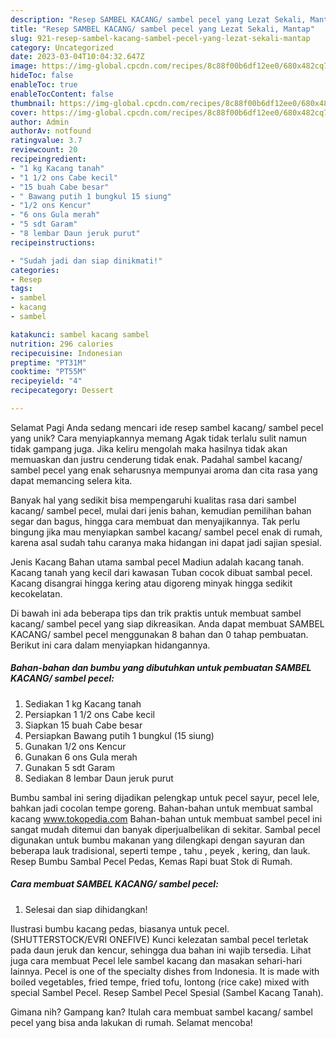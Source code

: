 ```yaml
---
description: "Resep SAMBEL KACANG/ sambel pecel yang Lezat Sekali, Mantap"
title: "Resep SAMBEL KACANG/ sambel pecel yang Lezat Sekali, Mantap"
slug: 921-resep-sambel-kacang-sambel-pecel-yang-lezat-sekali-mantap
category: Uncategorized
date: 2023-03-04T10:04:32.647Z
image: https://img-global.cpcdn.com/recipes/8c88f00b6df12ee0/680x482cq70/sambel-kacang-sambel-pecel-foto-resep-utama.jpg
hideToc: false
enableToc: true
enableTocContent: false
thumbnail: https://img-global.cpcdn.com/recipes/8c88f00b6df12ee0/680x482cq70/sambel-kacang-sambel-pecel-foto-resep-utama.jpg
cover: https://img-global.cpcdn.com/recipes/8c88f00b6df12ee0/680x482cq70/sambel-kacang-sambel-pecel-foto-resep-utama.jpg
author: Admin
authorAv: notfound
ratingvalue: 3.7
reviewcount: 20
recipeingredient:
- "1 kg Kacang tanah"
- "1 1/2 ons Cabe kecil"
- "15 buah Cabe besar"
- " Bawang putih 1 bungkul 15 siung"
- "1/2 ons Kencur"
- "6 ons Gula merah"
- "5 sdt Garam"
- "8 lembar Daun jeruk purut"
recipeinstructions:

- "Sudah jadi dan siap dinikmati!"
categories:
- Resep
tags:
- sambel
- kacang
- sambel

katakunci: sambel kacang sambel 
nutrition: 296 calories
recipecuisine: Indonesian
preptime: "PT31M"
cooktime: "PT55M"
recipeyield: "4"
recipecategory: Dessert

---
```



Selamat Pagi Anda sedang mencari ide resep sambel kacang/ sambel pecel yang unik? Cara menyiapkannya memang Agak tidak terlalu sulit namun tidak gampang juga. Jika keliru mengolah maka hasilnya tidak akan memuaskan dan justru cenderung tidak enak. Padahal sambel kacang/ sambel pecel yang enak seharusnya mempunyai aroma dan cita rasa yang dapat memancing selera kita.


Banyak hal yang sedikit bisa mempengaruhi kualitas rasa dari sambel kacang/ sambel pecel, mulai dari jenis bahan, kemudian pemilihan bahan segar dan bagus, hingga cara membuat dan menyajikannya. Tak perlu bingung jika mau menyiapkan sambel kacang/ sambel pecel enak di rumah, karena asal sudah tahu caranya maka hidangan ini dapat jadi sajian spesial.

Jenis Kacang Bahan utama sambal pecel Madiun adalah kacang tanah. Kacang tanah yang kecil dari kawasan Tuban cocok dibuat sambal pecel. Kacang disangrai hingga kering atau digoreng minyak hingga sedikit kecokelatan.


Di bawah ini ada beberapa tips dan trik praktis untuk membuat sambel kacang/ sambel pecel yang siap dikreasikan. Anda dapat membuat SAMBEL KACANG/ sambel pecel menggunakan 8 bahan dan 0 tahap pembuatan. Berikut ini cara dalam menyiapkan hidangannya.

<!--inarticleads1-->

##### Bahan-bahan dan bumbu yang dibutuhkan untuk pembuatan SAMBEL KACANG/ sambel pecel:

1. Sediakan 1 kg Kacang tanah
1. Persiapkan 1 1/2 ons Cabe kecil
1. Siapkan 15 buah Cabe besar
1. Persiapkan  Bawang putih 1 bungkul (15 siung)
1. Gunakan 1/2 ons Kencur
1. Gunakan 6 ons Gula merah
1. Gunakan 5 sdt Garam
1. Sediakan 8 lembar Daun jeruk purut


Bumbu sambal ini sering dijadikan pelengkap untuk pecel sayur, pecel lele, bahkan jadi cocolan tempe goreng. Bahan-bahan untuk membuat sambal kacang www.tokopedia.com Bahan-bahan untuk membuat sambel pecel ini sangat mudah ditemui dan banyak diperjualbelikan di sekitar. Sambal pecel digunakan untuk bumbu makanan yang dilengkapi dengan sayuran dan beberapa lauk tradisional, seperti tempe , tahu , peyek , kering, dan lauk. Resep Bumbu Sambal Pecel Pedas, Kemas Rapi buat Stok di Rumah. 

<!--inarticleads2-->

##### Cara membuat SAMBEL KACANG/ sambel pecel:


1. Selesai dan siap dihidangkan!

Ilustrasi bumbu kacang pedas, biasanya untuk pecel. (SHUTTERSTOCK/EVRI ONEFIVE) Kunci kelezatan sambal pecel terletak pada daun jeruk dan kencur, sehingga dua bahan ini wajib tersedia. Lihat juga cara membuat Pecel lele sambel kacang dan masakan sehari-hari lainnya. Pecel is one of the specialty dishes from Indonesia. It is made with boiled vegetables, fried tempe, fried tofu, lontong (rice cake) mixed with special Sambel Pecel. Resep Sambel Pecel Spesial (Sambel Kacang Tanah). 

Gimana nih? Gampang kan? Itulah cara membuat sambel kacang/ sambel pecel yang bisa anda lakukan di rumah. Selamat mencoba!
